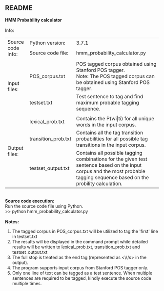 README
------
<b>HMM Probability calculator</b>
<br><br>
Info:
<table>
  <tr>
    <td rowspan="2">Source code info:</td>
    <td>Python version:</td>
    <td>3.7.1</td>
  </tr>
  <tr>
    <td>Source code file:</td>
    <td>hmm_probability_calculator.py</td>
  </tr>
  <tr>
    <td colspan="3"></td>
  </tr>
  <tr></tr>
  <tr>
    <td rowspan="2">Input files:</td>
    <td>POS_corpus.txt</td>
    <td>POS tagged corpus obtained using Stanford POS tagger.<br>
        Note: The POS tagged corpus can be obtained using Stanford POS tagger.</td>
  </tr>
  <tr>
    <td>testset.txt</td>
    <td>Test sentence to tag and find maximum probable tagging sequence.</td>
  </tr>
  <tr>
    <td colspan="3"></td>
  </tr>
  <tr></tr>
  <tr>
    <td rowspan="3">Output files:</td>
    <td>lexical_prob.txt</td>
    <td>Contains the P(wi|ti) for all unique words in the input corpus.</td>
  </tr>
  <tr>
    <td>transition_prob.txt</td>
    <td>Contains all the tag transition probabilities for all possible tag transitions in the input corpus.</td>
  </tr>
  <tr>
    <td>testset_output.txt</td>
    <td>Contains all possible tagging combinations for the given test sentence based on the input corpus and the most probable tagging sequence based on the probility calculation.</td>
  </tr>
</table>
<br>
<b>Source code execution:</b>
<br>
Run the source code file using Python.
<br>
>> python hmm_probability_calculator.py
<br><br>
<b>Notes:</b>
<ol>
  <li>The tagged corpus in POS_corpus.txt will be utilized to tag the 'first' line in testset.txt</li>
  <li>The results will be displayed in the command prompt while detailed results will be written to lexical_prob.txt, transition_prob.txt and testset_output.txt</li>
  <li>The full stop is treated as the end tag (represented as <\\/s> in the output).</li>
  <li>The program supports input corpus from Stanford POS tagger only.</li>
  <li>Only one line of text can be tagged as a test sentence. When multiple sentences are required to be tagged, kindly execute the source code multiple times.</li>
</ol>
